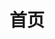 ---
home: true
icon: home
title: 首页
heroImage: /logo.png
heroImageDark: /logoDark.png
actions:
  - text: 关于我们
    link: /server
    type: primary
  - text: 部署服务器
    link: /dev
    type: secondary

highlights:

  - header: 全平台服务器
    description: 可以在全平台游玩的服务器！随时随地，想玩就玩！
    image: /mc_icons/promo_chicken.png
    features:
      - title: 基岩版服务器
        icon: server
        details: 服务器基于官方BDS开发，支持在Android、iOS、Windows等可下载BDS平台游玩
        link: /dev/Http-BOT

      - title: 随官方版本更新
        icon: file-code
        details: 得益于基岩版的特性，服务器随官方版本更新而更新，随时为您提供最新的游戏体验
        link: /server

  - header: 原版生存内容扩展
    description: 我们基于原版生存进行了大量内容扩展，让你的生存体验更加丰富！
    image: /mc_icons/Scaffolding.png
    bgImageStyle:
      background-repeat: repeat
      background-size: initial
    features:
      - title: 地形生成修改
        icon: mound
        details: 全新的地形生成，让整个游戏世界更加丰富多彩
      - title: 生物修改
        icon: fish
        details: 为了匹配扩展之后的游戏内容，我们修改了部分生物的行为
      - title: 圈地系统
        icon: fence
        details: 全方位保护你的领地，让你的领地不再受到外界的侵扰
      - title: 交易市场
        icon: emerald
        details: 为了方便玩家之间的交易，我们提供了交易市场，让你可以更加方便的交易


  - header: 开放的开发环境
    description: 我们提供了开放的开发环境，让你可以自由的开发属于你自己的服务器！
    image: /mc_icons/promo_creeper.png
    features:
      - title: Http-BOT
        icon: server
        details: 基于Http实现对文件进行读写操作，赋予了原版script-api更多的能力
        link: /dev/Http-BOT

      - title: 服务器源代码全部开源
        icon: file-code
        details: 服务器源代码全部开源，你可以在Github上找到我们的项目
        link: /server

      - title: 完善的开发文档
        icon: file
        details: 这里有完善的开发文档，可以帮助你快速上手开发

      - title: 基于script-api开发
        icon: file-lines
        details: 基于官方的script-api开发，随官方更新而更新，不用担心版本问题




---